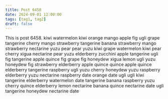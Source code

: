 ```yaml
---
title: Post 6458
date: 2024-09-01 12:00:00
tags: [tag1, tag2]
draft: false
---
```

This is post 6458.
kiwi
watermelon
kiwi
orange
mango
apple
fig
ugli
grape
tangerine
cherry
mango
strawberry
tangerine
banana
strawberry
mango
strawberry
nectarine
yuzu
pear
pear
yuzu
kiwi
grape
watermelon
kiwi
pear
cherry
xigua
nectarine
pear
yuzu
elderberry
zucchini
apple
tangerine
ugli
fig
tangerine
apple
quince
fig
grape
fig
honeydew
xigua
lemon
ugli
yuzu
honeydew
fig
strawberry
elderberry
apple
quince
quince
apple
quince
elderberry
tangerine
raspberry
ugli
yuzu
cherry
honeydew
yuzu
raspberry
elderberry
yuzu
nectarine
raspberry
date
orange
date
ugli
ugli
kiwi
tangerine
elderberry
watermelon
date
tangerine
banana
raspberry
yuzu
cherry
quince
elderberry
lemon
nectarine
banana
quince
nectarine
date
ugli
tangerine
honeydew
nectarine
date
